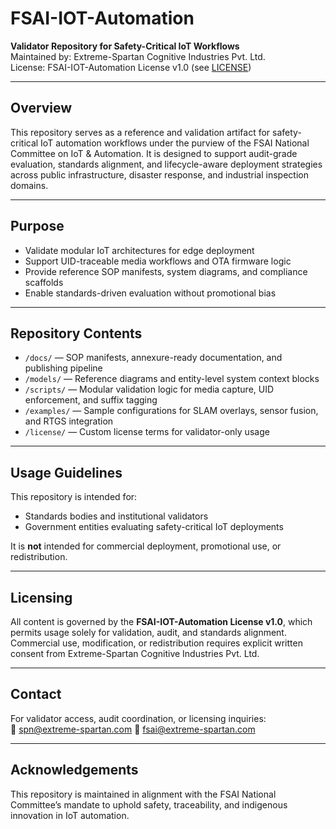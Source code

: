 # FSAI-IOT-Automation  
**Validator Repository for Safety-Critical IoT Workflows**  
Maintained by: Extreme-Spartan Cognitive Industries Pvt. Ltd.  
License: FSAI-IOT-Automation License v1.0 (see [LICENSE](./LICENSE))

---

## Overview

This repository serves as a reference and validation artifact for safety-critical IoT automation workflows under the purview of the FSAI National Committee on IoT & Automation. It is designed to support audit-grade evaluation, standards alignment, and lifecycle-aware deployment strategies across public infrastructure, disaster response, and industrial inspection domains.

---

## Purpose

- Validate modular IoT architectures for edge deployment  
- Support UID-traceable media workflows and OTA firmware logic  
- Provide reference SOP manifests, system diagrams, and compliance scaffolds  
- Enable standards-driven evaluation without promotional bias

---

## Repository Contents

- `/docs/` — SOP manifests, annexure-ready documentation, and publishing pipeline  
- `/models/` — Reference diagrams and entity-level system context blocks  
- `/scripts/` — Modular validation logic for media capture, UID enforcement, and suffix tagging  
- `/examples/` — Sample configurations for SLAM overlays, sensor fusion, and RTGS integration  
- `/license/` — Custom license terms for validator-only usage

---

## Usage Guidelines

This repository is intended for:

- Standards bodies and institutional validators  
- Government entities evaluating safety-critical IoT deployments  

It is **not** intended for commercial deployment, promotional use, or redistribution.

---

## Licensing

All content is governed by the **FSAI-IOT-Automation License v1.0**, which permits usage solely for validation, audit, and standards alignment. Commercial use, modification, or redistribution requires explicit written consent from Extreme-Spartan Cognitive Industries Pvt. Ltd.

---

## Contact

For validator access, audit coordination, or licensing inquiries:  
📧 spn@extreme-spartan.com 
📧 fsai@extreme-spartan.com

---

## Acknowledgements

This repository is maintained in alignment with the FSAI National Committee’s mandate to uphold safety, traceability, and indigenous innovation in IoT automation.

